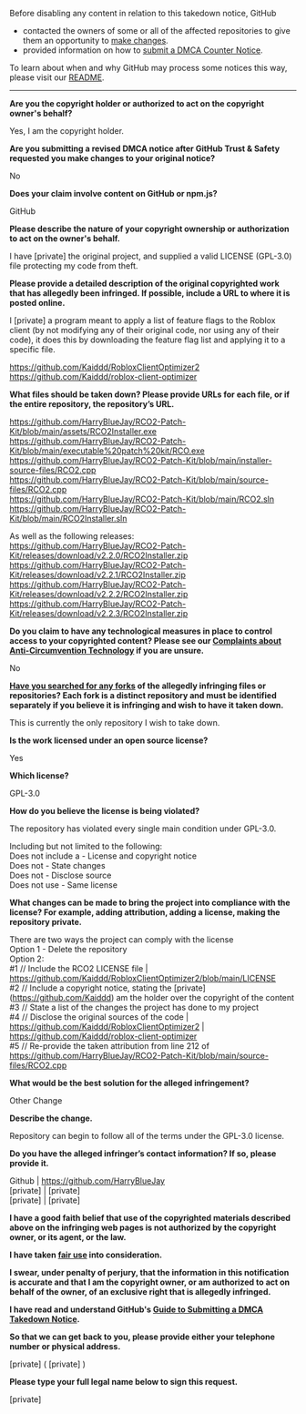 Before disabling any content in relation to this takedown notice, GitHub
- contacted the owners of some or all of the affected repositories to give them an opportunity to [make changes](https://docs.github.com/en/github/site-policy/dmca-takedown-policy#a-how-does-this-actually-work).
- provided information on how to [submit a DMCA Counter Notice](https://docs.github.com/en/articles/guide-to-submitting-a-dmca-counter-notice).

To learn about when and why GitHub may process some notices this way, please visit our [README](https://github.com/github/dmca/blob/master/README.md#anatomy-of-a-takedown-notice).

---

**Are you the copyright holder or authorized to act on the copyright owner's behalf?**

Yes, I am the copyright holder.

**Are you submitting a revised DMCA notice after GitHub Trust & Safety requested you make changes to your original notice?**

No

**Does your claim involve content on GitHub or npm.js?**

GitHub

**Please describe the nature of your copyright ownership or authorization to act on the owner's behalf.**

I have [private] the original project, and supplied a valid LICENSE (GPL-3.0) file protecting my code from theft.

**Please provide a detailed description of the original copyrighted work that has allegedly been infringed. If possible, include a URL to where it is posted online.**

I [private] a program meant to apply a list of feature flags to the Roblox client (by not modifying any of their original code, nor using any of their code), it does this by downloading the feature flag list and applying it to a specific file.

https://github.com/Kaiddd/RobloxClientOptimizer2  
https://github.com/Kaiddd/roblox-client-optimizer

**What files should be taken down? Please provide URLs for each file, or if the entire repository, the repository’s URL.**

https://github.com/HarryBlueJay/RCO2-Patch-Kit/blob/main/assets/RCO2Installer.exe  
https://github.com/HarryBlueJay/RCO2-Patch-Kit/blob/main/executable%20patch%20kit/RCO.exe  
https://github.com/HarryBlueJay/RCO2-Patch-Kit/blob/main/installer-source-files/RCO2.cpp  
https://github.com/HarryBlueJay/RCO2-Patch-Kit/blob/main/source-files/RCO2.cpp  
https://github.com/HarryBlueJay/RCO2-Patch-Kit/blob/main/RCO2.sln  
https://github.com/HarryBlueJay/RCO2-Patch-Kit/blob/main/RCO2Installer.sln

As well as the following releases:  
https://github.com/HarryBlueJay/RCO2-Patch-Kit/releases/download/v2.2.0/RCO2Installer.zip  
https://github.com/HarryBlueJay/RCO2-Patch-Kit/releases/download/v2.2.1/RCO2Installer.zip  
https://github.com/HarryBlueJay/RCO2-Patch-Kit/releases/download/v2.2.2/RCO2Installer.zip  
https://github.com/HarryBlueJay/RCO2-Patch-Kit/releases/download/v2.2.3/RCO2Installer.zip  


**Do you claim to have any technological measures in place to control access to your copyrighted content? Please see our <a href="https://docs.github.com/articles/guide-to-submitting-a-dmca-takedown-notice#complaints-about-anti-circumvention-technology">Complaints about Anti-Circumvention Technology</a> if you are unsure.**

No

**<a href="https://docs.github.com/articles/dmca-takedown-policy#b-what-about-forks-or-whats-a-fork">Have you searched for any forks</a> of the allegedly infringing files or repositories? Each fork is a distinct repository and must be identified separately if you believe it is infringing and wish to have it taken down.**

This is currently the only repository I wish to take down.

**Is the work licensed under an open source license?**

Yes

**Which license?**

GPL-3.0

**How do you believe the license is being violated?**

The repository has violated every single main condition under GPL-3.0.

Including but not limited to the following:  
Does not include a - License and copyright notice  
Does not - State changes  
Does not - Disclose source  
Does not use - Same license

**What changes can be made to bring the project into compliance with the license? For example, adding attribution, adding a license, making the repository private.**

There are two ways the project can comply with the license  
Option 1 - Delete the repository  
Option 2:  
#1 // Include the RCO2 LICENSE file | https://github.com/Kaiddd/RobloxClientOptimizer2/blob/main/LICENSE  
#2 // Include a copyright notice, stating the [private] (https://github.com/Kaiddd) am the holder over the copyright of the content   
#3 // State a list of the changes the project has done to my project  
#4 // Disclose the original sources of the code | https://github.com/Kaiddd/RobloxClientOptimizer2 | https://github.com/Kaiddd/roblox-client-optimizer  
#5 // Re-provide the taken attribution from line 212 of https://github.com/HarryBlueJay/RCO2-Patch-Kit/blob/main/source-files/RCO2.cpp  

**What would be the best solution for the alleged infringement?**

Other Change

**Describe the change.**

Repository can begin to follow all of the terms under the GPL-3.0 license.

**Do you have the alleged infringer’s contact information? If so, please provide it.**

Github | https://github.com/HarryBlueJay  
[private] | [private]  
[private] | [private]

**I have a good faith belief that use of the copyrighted materials described above on the infringing web pages is not authorized by the copyright owner, or its agent, or the law.**

**I have taken <a href="https://www.lumendatabase.org/topics/22">fair use</a> into consideration.**

**I swear, under penalty of perjury, that the information in this notification is accurate and that I am the copyright owner, or am authorized to act on behalf of the owner, of an exclusive right that is allegedly infringed.**

**I have read and understand GitHub's <a href="https://docs.github.com/articles/guide-to-submitting-a-dmca-takedown-notice/">Guide to Submitting a DMCA Takedown Notice</a>.**

**So that we can get back to you, please provide either your telephone number or physical address.**

[private] ( [private] )

**Please type your full legal name below to sign this request.**

[private]
